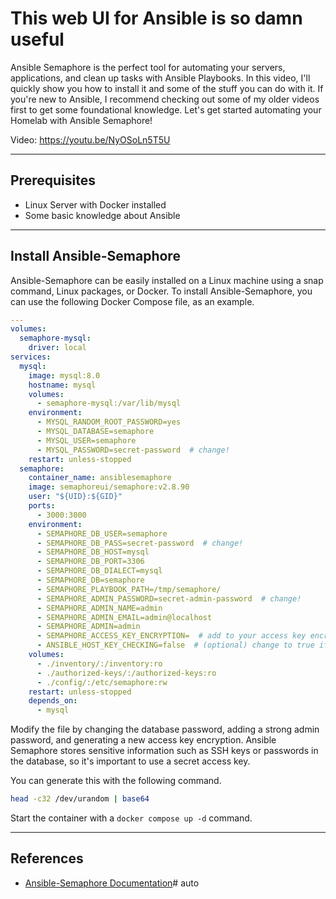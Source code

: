 # This web UI for Ansible is so damn useful

Ansible Semaphore is the perfect tool for automating your servers, applications, and clean up tasks with Ansible Playbooks. In this video, I'll quickly show you how to install it and some of the stuff you can do with it. If you're new to Ansible, I recommend checking out some of my older videos first to get some foundational knowledge. Let's get started automating your Homelab with Ansible Semaphore!

Video: https://youtu.be/NyOSoLn5T5U


---
## Prerequisites

- Linux Server with Docker installed
- Some basic knowledge about Ansible

---
## Install Ansible-Semaphore

Ansible-Semaphore can be easily installed on a Linux machine using a snap command, Linux packages, or Docker. To install Ansible-Semaphore, you can use the following Docker Compose file, as an example.

```yaml
---
volumes:
  semaphore-mysql:
    driver: local
services:
  mysql:
    image: mysql:8.0
    hostname: mysql
    volumes:
      - semaphore-mysql:/var/lib/mysql
    environment:
      - MYSQL_RANDOM_ROOT_PASSWORD=yes
      - MYSQL_DATABASE=semaphore
      - MYSQL_USER=semaphore
      - MYSQL_PASSWORD=secret-password  # change!
    restart: unless-stopped
  semaphore:
    container_name: ansiblesemaphore
    image: semaphoreui/semaphore:v2.8.90
    user: "${UID}:${GID}"
    ports:
      - 3000:3000
    environment:
      - SEMAPHORE_DB_USER=semaphore
      - SEMAPHORE_DB_PASS=secret-password  # change!
      - SEMAPHORE_DB_HOST=mysql
      - SEMAPHORE_DB_PORT=3306
      - SEMAPHORE_DB_DIALECT=mysql
      - SEMAPHORE_DB=semaphore
      - SEMAPHORE_PLAYBOOK_PATH=/tmp/semaphore/
      - SEMAPHORE_ADMIN_PASSWORD=secret-admin-password  # change!
      - SEMAPHORE_ADMIN_NAME=admin
      - SEMAPHORE_ADMIN_EMAIL=admin@localhost
      - SEMAPHORE_ADMIN=admin
      - SEMAPHORE_ACCESS_KEY_ENCRYPTION=  # add to your access key encryption !
      - ANSIBLE_HOST_KEY_CHECKING=false  # (optional) change to true if you want to enable host key checking
    volumes:
      - ./inventory/:/inventory:ro
      - ./authorized-keys/:/authorized-keys:ro
      - ./config/:/etc/semaphore:rw
    restart: unless-stopped
    depends_on:
      - mysql
```

Modify the file by changing the database password, adding a strong admin password, and generating a new access key encryption. Ansible Semaphore stores sensitive information such as SSH keys or passwords in the database, so it's important to use a secret access key. 

You can generate this with the following command.

```sh
head -c32 /dev/urandom | base64
```

Start the container with a `docker compose up -d` command.

---
## References

- [Ansible-Semaphore Documentation](https://docs.ansible-semaphore.com)# auto
